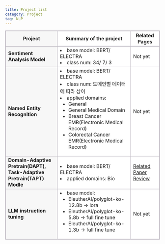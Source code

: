 ```yaml
---
title: Project list
category: Project
tag: NLP
---
```


<html>
  <head>
    <style type="text/css">
      .line{border-bottom: 1px solid #BDB8C1;}
      .line2{border-bottom: 2px solid #BDB8C1;}
      .line3{border-bottom: 1px solid #BDB8C1; background-color: #F7F7F7;}
      .line4{border-bottom: 2px solid #BDB8C1; background-color: #F7F7F7;}
      table, th, td {
         border:1px solid #BDB8C1;
         background-color: #FFFFFF;
       }
    </style>
   </head>
   <body>
     <table style="border-collapse:collapse">
       <tr><th class="line4" bgcolor="#F8F7F9">Project</th><th class="line2">Summary of the project</th><th class="line2">Related Pages</th></tr>
       <tr><td class="line3"><strong>Sentiment Analysis Model</strong></td><td class="line"><li>base model: BERT/ ELECTRA</li><li>class num: 34/ 7/ 3</li></td><td class="line">Not yet</td></tr>
       <tr><td class="line3"><strong>Named Entity Recognition</strong></td><td class="line"><li>base model: BERT/ ELECTRA</li><li>class num: 도메인별 데이터에 따라 상이</li><li>applied domains:<ul><li>General</li><li>General Medical Domain</li><li>Breast Cancer EMR(Electronic Medical Record)</li><li>Colorectal Cancer EMR(Electronic Medical Record)</li></ul></li></td><td class="line">Not yet</td></tr>
       <tr><td class="line3"><strong>Domain-Adaptive Pretrain(DAPT),<br> Task-Adaptive Pretrain(TAPT) Modle</strong></td><td class="line"><li>base model: BERT/ ELECTRA</li><li>applied domains: Bio</li></td><td class="line"><a href="https://finddme.github.io/natural%20language%20processing/2022/11/29/DAPT/">Related Paper Review</a></td></tr>
       <tr><td class="line3"><strong>LLM instruction tuning</strong></td><td class="line"><li>base model:<ul><li>EleutherAI/polyglot-ko-12.8b → lora</li><li>EleutherAI/polyglot-ko-5.8b → full fine tune</li><li>EleutherAI/polyglot-ko-1.3b → full fine tune</li><ul></li></td><td class="line">Not yet</td></tr>
   </table>
 </body>
</html>




